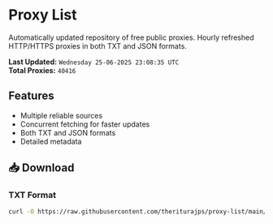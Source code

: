 # Proxy List

Automatically updated repository of free public proxies. Hourly refreshed HTTP/HTTPS proxies in both TXT and JSON formats.

**Last Updated:** `Wednesday 25-06-2025 23:08:35 UTC`  
**Total Proxies:** `40416`

## Features
- Multiple reliable sources
- Concurrent fetching for faster updates
- Both TXT and JSON formats
- Detailed metadata

## 📥 Download

### TXT Format
```bash
curl -O https://raw.githubusercontent.com/theriturajps/proxy-list/main/proxies.txt